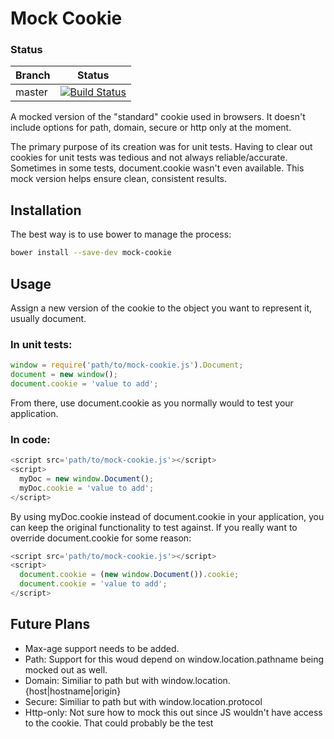 # Mock Cookie

### Status
| Branch        | Status         |
| ------------- |:-------------:|
| master        | [![Build Status](https://travis-ci.org/Aspera/mock-cookie.png?branch=master)](https://travis-ci.org/Aspera/mock-cookie) |

A mocked version of the "standard" cookie used in browsers. It doesn't include options for path, domain, secure or http only at the moment.

The primary purpose of its creation was for unit tests. Having to clear out cookies for unit tests was tedious and not always reliable/accurate. Sometimes in some tests, document.cookie wasn't even available. This mock version helps ensure clean, consistent results.

## Installation

The best way is to use bower to manage the process:

```bash
bower install --save-dev mock-cookie
```

## Usage

Assign a new version of the cookie to the object you want to represent it, usually document.

### In unit tests:

```javascript
window = require('path/to/mock-cookie.js').Document;
document = new window();
document.cookie = 'value to add';
```

From there, use document.cookie as you normally would to test your application.


### In code:
```javascript
<script src='path/to/mock-cookie.js'></script>
<script>
  myDoc = new window.Document();
  myDoc.cookie = 'value to add';
</script>
```

By using myDoc.cookie instead of document.cookie in your application, you can keep the original functionality to test against. If you really want to override document.cookie for some reason:

```javascript
<script src='path/to/mock-cookie.js'></script>
<script>
  document.cookie = (new window.Document()).cookie;
  document.cookie = 'value to add';
</script>
```

## Future Plans

* Max-age support needs to be added.
* Path: Support for this woud depend on window.location.pathname being mocked out as well.
* Domain: Similiar to path but with window.location.{host|hostname|origin}
* Secure: Similiar to path but with window.location.protocol
* Http-only: Not sure how to mock this out since JS wouldn't have access to the cookie. That could probably be the test
